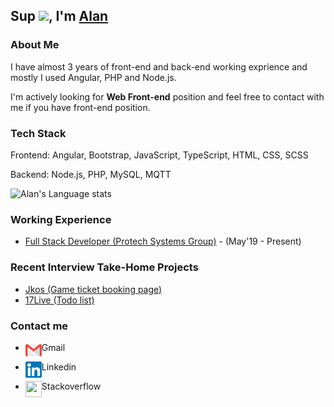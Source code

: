 ## Sup <img src="https://github.com/TheDudeThatCode/TheDudeThatCode/blob/master/Assets/Hi.gif" width="29px">, I'm [Alan](https://www.linkedin.com/in/alan-yu-4218b9b4/) 

### About Me

I have almost 3 years of front-end and back-end working exprience and mostly I used Angular, PHP and Node.js.

I'm actively looking for **Web Front-end** position and feel free to contact with me if you have front-end position.

### Tech Stack

Frontend: Angular, Bootstrap, JavaScript, TypeScript, HTML, CSS, SCSS

Backend: Node.js, PHP, MySQL, MQTT

![Alan's Language stats](https://github-readme-stats.vercel.app/api/top-langs/?username=imgonewild&langs_count=8)

### Working Experience
- [Full Stack Developer (Protech Systems Group)](https://www.protech.com.tw/Home/home_us.asp) - (May'19 - Present)

### Recent Interview Take-Home Projects
* [Jkos (Game ticket booking page)](https://github.com/imgonewild/jkos)
* [17Live (Todo list)](https://github.com/imgonewild/17live)

### Contact me

* Gmail <a href="mailto:kaisite2004@gmail.com">
  <img align="left" width="26px" height="26px" src="https://github.com/imgonewild/imgonewild/blob/main/assets/Gmail.svg" />  
</a>

* Linkedin <a href="https://www.linkedin.com/in/alan-yu-4218b9b4/">
  <img align="left" width="26px" height="26px" src="https://github.com/imgonewild/imgonewild/blob/main/assets/Linkedin.svg"  />
</a>

* Stackoverflow <a href="https://stackoverflow.com/users/3077712/alan-yu">
  <img align="left" width="26px" height="26px" src="https://cdn.svgporn.com/logos/stackoverflow-icon.svg"  />
</a>
